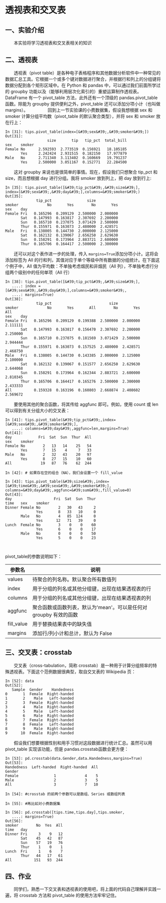 # 透视表和交叉表

## 一、实验介绍

　　本实验将学习透视表和交叉表相关的知识

## 二、透视表

　　透视表（pivot table）是各种电子表格程序和其他数据分析软件中一种常见的数据汇总工具。它根据一个或多个键对数据进行聚合，并根据行和列上的分组键将数据分配到各个矩形区域中。在 Python 和 pandas 中，可以通过我们前面所学过的 groupby 功能以及（能够利用层次化索引的）重塑运算制作透视表。DataFrame 有一个 pivot\_table 方法，此外还有一个顶级的 pandas.pivot\_table函数。除能为 groupby 提供便利之外，pivot_table 还可以添加分项小计（也叫做 margins）。
　　
　　回到上一节实验课的小费数据集，假设我想根据 sex 和 smoker 计算分组平均数（pivot_table 的默认聚合类型），并将 sex 和 smoker 放在行上：

```
In [31]: tips.pivot_table(index=[&#39;sex&#39;,&#39;smoker&#39;])
Out[31]: 
                   size       tip   tip_pct  total_bill
sex    smoker                                          
Female No      2.592593  2.773519  0.156921   18.105185
       Yes     2.242424  2.931515  0.182150   17.977879
Male   No      2.711340  3.113402  0.160669   19.791237
       Yes     2.500000  3.051167  0.152771   22.284500
```

　　这对 groupby 来说也是很简单的事情。现在，假设我们只想聚合 tip_pct 和 size，而且想根据 day 进行分组。我将 smoker 放到列上，把 day 放到行上:

```
In [35]: tips.pivot_table([&#39;tip_pct&#39;,&#39;size&#39;],
index=[&#39;sex&#39;,&#39;day&#39;],columns=&#39;smoker&#39;)
Out[35]: 
              tip_pct                size          
smoker             No       Yes        No       Yes
sex    day                                         
Female Fri   0.165296  0.209129  2.500000  2.000000
       Sat   0.147993  0.163817  2.307692  2.200000
       Sun   0.165710  0.237075  3.071429  2.500000
       Thur  0.155971  0.163073  2.480000  2.428571
Male   Fri   0.138005  0.144730  2.000000  2.125000
       Sat   0.162132  0.139067  2.656250  2.629630
       Sun   0.158291  0.173964  2.883721  2.600000
       Thur  0.165706  0.164417  2.500000  2.300000
```

　　还可以对这个表作进一步的处理，传入 `margins=True`添加分项小计。这将会添加标签为  All 的行和列，其值对应于单个等级中所有数据的分组统计。在下面这个例子中，All 值为平均数：不单独考虑烟民和非烟民（All 列），不单独考虑行分组两个级别中的任何单项（All 行）

```
In [38]: tips.pivot_table([&#39;tip_pct&#39;,&#39;size&#39;],
   ....: index = [&#39;sex&#39;,&#39;day&#39;],columns=&#39;smoker&#39;,
   ....: margins=True)
Out[38]: 
              tip_pct                          size                    
smoker             No       Yes       All        No       Yes       All
sex    day                                                             
Female Fri   0.165296  0.209129  0.199388  2.500000  2.000000  2.111111
       Sat   0.147993  0.163817  0.156470  2.307692  2.200000  2.250000
       Sun   0.165710  0.237075  0.181569  3.071429  2.500000  2.944444
       Thur  0.155971  0.163073  0.157525  2.480000  2.428571  2.468750
Male   Fri   0.138005  0.144730  0.143385  2.000000  2.125000  2.100000
       Sat   0.162132  0.139067  0.151577  2.656250  2.629630  2.644068
       Sun   0.158291  0.173964  0.162344  2.883721  2.600000  2.810345
       Thur  0.165706  0.164417  0.165276  2.500000  2.300000  2.433333
All          0.159328  0.163196  0.160803  2.668874  2.408602  2.569672
```

　　要使用其他的聚合函数，将其传给 aggfunc 即可。例如，使用 count 或 len 可以得到有关分组大小的交叉表：

```
In [41]: tips.pivot_table(&#39;tip_pct&#39;,index=[&#39;sex&#39;,&#39;smoker&#39;],
   ....: columns=&#39;day&#39;,aggfunc=len,margins=True)
Out[41]: 
day            Fri  Sat  Sun  Thur  All
sex    smoker                          
Female No        2   13   14    25   54
       Yes       7   15    4     7   33
Male   No        2   32   43    20   97
       Yes       8   27   15    10   60
All             19   87   76    62  244

In [42]: # 如果存在空的组合（NA），我们会设置一个 fill_value

In [43]: tips.pivot_table(&#39;size&#39;,index=[&#39;time&#39;,&#39;sex&#39;,&#39;smoker&#39;],
columns=&#39;day&#39;,aggfunc=&#39;sum&#39;,fill_value=0)
Out[43]: 
day                   Fri  Sat  Sun  Thur
time   sex    smoker                     
Dinner Female No        2   30   43     2
              Yes       8   33   10     0
       Male   No        4   85  124     0
              Yes      12   71   39     0
Lunch  Female No        3    0    0    60
              Yes       6    0    0    17
       Male   No        0    0    0    50
              Yes       5    0    0    23



```

pivot_table的参数说明如下：

| 参数名 | 说明 |
|--------|------|
| values | 待聚合的列名称。默认聚合所有数值列 |
| index | 用于分组的列名或其他分组键，出现在结果透视表的行 |
| columns | 用于分组的列名或其他分组键，出现在结果透视表的列 |
| aggfunc | 聚合函数或函数列表，默认为&#39;mean&#39;。可以是任何对 groupby 有效的函数 |
| fill_value | 用于替换结果表中的缺失值 |
| margins | 添加行/列小计和总计，默认为 False |

## 三、交叉表：crosstab

　　交叉表（cross-tabulation，简称 crosstab）是一种用于计算分组频率的特殊透视表。下面这个范例数据很典型，取自交叉表的 Wikipedia 页：

```
In [52]: data
Out[52]: 
   Sample  Gender    Handedness
0       1  Female  Right-handed
1       2    Male   Left-handed
2       3  Female  Right-handed
3       4    Male  Right-handed
4       5    Male   Left-handed
5       6    Male  Right-handed
6       7  Female  Right-handed
7       8  Female   Left-handed
8       9    Male  Right-handed
9      10  Female  Right-handed
```

　　假设我们想要根据性别和用手习惯对这段数据进行统计汇总。虽然可以用 pivot_table 实现该功能，但是 pandas.crosstab函数会更方便：

```
In [53]: pd.crosstab(data.Gender,data.Handedness,margins=True)
Out[53]: 
Handedness  Left-handed  Right-handed  All
Gender                                    
Female                1             4    5
Male                  2             3    5
All                   3             7   10

In [54]: #crosstab 的前两个参数可以是数组、Series 或数组列表

In [55]: #再比如对小费数据集

In [56]: pd.crosstab([tips.time,tips.day],tips.smoker,
   ....: margins=True)
Out[56]: 
smoker        No  Yes  All
time   day                
Dinner Fri     3    9   12
       Sat    45   42   87
       Sun    57   19   76
       Thur    1    0    1
Lunch  Fri     1    6    7
       Thur   44   17   61
All          151   93  244
```

## 四、作业

　　同学们，熟悉一下交叉表和透视表的使用吧，将上面的代码自己理解并实践一遍，将 crosstab 方法和 pivot_table 的使用方法牢牢记住。

